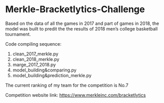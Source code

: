# Merkle-Bracketlytics-Challenge
Based on the data of all the games in 2017 and part of games in 2018, the model was built to predit the the results of 2018 men’s college basketball tournament.

Code compiling sequence:
1. clean_2017_merkle.py
2. clean_2018_merkle.py
3. marge_2017_2018.py
4. model_building&comparing.py
5. model_building&prediction_merkle.py

The current ranking of my team for the competition is No.7

Competition website link: https://www.merkleinc.com/bracketlytics
